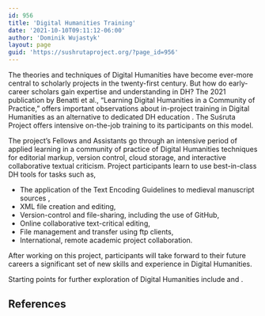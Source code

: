 ```yaml
---
id: 956
title: 'Digital Humanities Training'
date: '2021-10-10T09:11:12-06:00'
author: 'Dominik Wujastyk'
layout: page
guid: 'https://sushrutaproject.org/?page_id=956'
---
```


The theories and techniques of Digital Humanities have become ever-more central to scholarly projects in the twenty-first century. But how do early-career scholars gain expertise and understanding in DH? The 2021 publication by Benatti et al., “Learning Digital Humanities in a Community of Practice,” offers important observations about in-project training in Digital Humanities as an alternative to dedicated DH education <span class="zp-InText-zp-ID--2579494-47E279FT--wp956 zp-InText-Citation loading" rel="{ 'pages': 'np', 'items': '{2579494:47E279FT}', 'format': '(%a%, %d%)', 'brackets': '', 'etal': '', 'separator': '', 'and': '' }"></span>. The Suśruta Project offers intensive on-the-job training to its participants on this model.

The project’s Fellows and Assistants go through an intensive period of applied learning in a community of practice of Digital Humanities techniques for editorial markup, version control, cloud storage, and interactive collaborative textual criticism. Project participants learn to use best-in-class DH tools for tasks such as,

- The application of the Text Encoding Guidelines to medieval manuscript sources <span class="zp-InText-zp-ID--2579494-RNP43I4D--wp956 zp-InText-Citation loading" rel="{ 'pages': 'np', 'items': '{2579494:RNP43I4D}', 'format': '(%a%, %d%, %p%)', 'brackets': '', 'etal': '', 'separator': '', 'and': '' }"></span> ,
- XML file creation and editing,
- Version-control and file-sharing, including the use of GitHub,
- Online collaborative text-critical editing,
- File management and transfer using ftp clients,
- International, remote academic project collaboration.

After working on this project, participants will take forward to their future careers a significant set of new skills and experience in Digital Humanities.

Starting points for further exploration of Digital Humanities include <span class="zp-InText-zp-ID--2579494-DMFDVECE--wp956 zp-InText-Citation loading" rel="{ 'pages': 'np', 'items': '{2579494:DMFDVECE}', 'format': '%a% (%d%)', 'brackets': '', 'etal': '', 'separator': '', 'and': '' }"></span> and <span class="zp-InText-zp-ID--2579494-WFVWI6PK--wp956 zp-InText-Citation loading" rel="{ 'pages': 'np', 'items': '{2579494:WFVWI6PK}', 'format': '%a%  (%d%)', 'brackets': '', 'etal': '', 'separator': '', 'and': '' }"></span>.

## References

<div class="zp-Zotpress zp-Zotpress-InTextBib wp-block-group zp-Post-956" id="zp-InTextBib-zotpress-a6b67f38b4d630691762a90af4fcb750"> <span class="ZP_ITEM_KEY" style="display: none;">{2579494:47E279FT};{2579494:RNP43I4D};{2579494:DMFDVECE};{2579494:WFVWI6PK}</span> <span class="ZP_STYLE" style="display: none;">chicago-author-date</span> <span class="ZP_SORTBY" style="display: none;">default</span> <span class="ZP_ORDER" style="display: none;">asc</span> <span class="ZP_TITLE" style="display: none;"></span> <span class="ZP_SHOWIMAGE" style="display: none;"></span> <span class="ZP_SHOWTAGS" style="display: none;"></span> <span class="ZP_DOWNLOADABLE" style="display: none;"></span> <span class="ZP_NOTES" style="display: none;"></span> <span class="ZP_ABSTRACT" style="display: none;"></span> <span class="ZP_CITEABLE" style="display: none;"></span> <span class="ZP_TARGET" style="display: none;"></span> <span class="ZP_URLWRAP" style="display: none;"></span> <span class="ZP_FORCENUM" style="display: none;">0</span> <span class="ZP_HIGHLIGHT" style="display: none;"></span> <span class="ZP_POSTID" style="display: none;">956</span><div class="zp-List loading"><div class="zp-SEO-Content"></div></div></div>